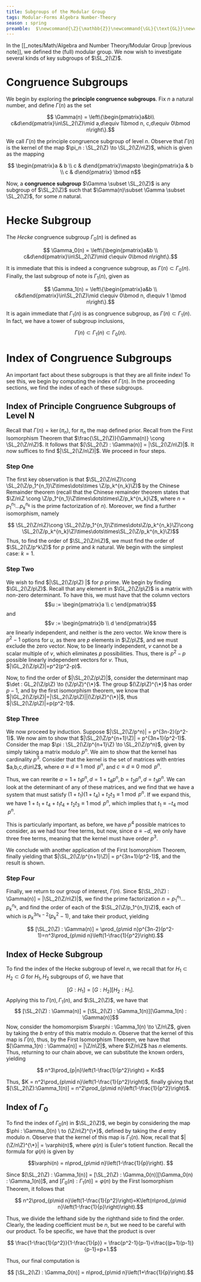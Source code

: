 ```yaml
---
title: Subgroups of the Modular Group
tags: Modular-Forms Algebra Number-Theory
season : spring
preamble:  $\newcommand{\Z}{\mathbb{Z}}\newcommand{\GL}{\text{GL}}\newcommand{\SL}{\text{SL}}\newcommand{\PSL}{\text{PSL}}$
---
```



In the [[_notes/Math/Algebra and Number Theory/Modular Group \|previous note]], we defined the (full) modular group. We now wish to investigate several kinds of key subgroups of $\SL_2(\Z)$. 

# Congruence Subgroups
We begin by exploring the **principle congruence subgroups**. Fix $n$ a natural number, and define $\Gamma(n)$ as the set

$$ \Gamma(n) = \left\{\begin{pmatrix}a&b\\ c&d\end{pmatrix}\in\SL_2(\Z)\mid a,d\equiv 1\bmod n, c,d\equiv 0\bmod n\right\}.$$

We call $\Gamma(n)$ the principle congruence subgroup of level $n$. Observe that $\Gamma(n)$ is the kernel of the map $\pi_n : \SL_2(\Z) \to \SL_2(\Z/n\Z)$, which is given as the mapping

$$ \begin{pmatrix}a & b \\ c & d\end{pmatrix}\mapsto \begin{pmatrix}a & b \\ c & d\end{pmatrix} \bmod n$$

Now, a **congruence subgroup** $\Gamma \subset \SL_2(\Z)$ is any subgroup of $\SL_2(\Z)$ such that $\Gamma(n)\subset \Gamma \subset \SL_2(\Z)$, for some $n$ natural. 

# Hecke Subgroup
The *Hecke* congruence subgroup $\Gamma_0(n)$ is defined as 

$$ \Gamma_0(n) = \left\{\begin{pmatrix}a&b \\ c&d\end{pmatrix}\in\SL_2(\Z)\mid c\equiv 0\bmod n\right\}.$$

It is immediate that this is indeed a congruence subgroup, as $\Gamma(n)\subset \Gamma_0(n)$. Finally, the last subgroup of note is $\Gamma_1(n)$, given as 

$$ \Gamma_1(n) = \left\{\begin{pmatrix}a&b \\ c&d\end{pmatrix}\in\SL_2(\Z)\mid c\equiv 0\bmod n, d\equiv 1 \bmod n\right\}.$$

It is again immediate that $\Gamma_1(n)$ is as congruence subgroup, as $\Gamma(n) \subset \Gamma_1(n)$. In fact, we have a tower of subgroup inclusions,

$$ \Gamma(n) \subset \Gamma_1(n) \subset \Gamma_0(n).$$

# Index of Congruence Subgroups
An important fact about these subgroups is that they are all finite index! To see this, we begin by computing the index of $\Gamma(n)$. In the proceeding sections, we find the index of each of these subgroups.
## Index of Principle Congruence Subgroups of Level N
Recall that $\Gamma(n) = \ker(\pi_n)$, for $\pi_n$ the map defined prior. Recall from the First Isomorphism Theorem that $\frac{\SL_2(\Z)}{\Gamma(n)} \cong \SL_2(\Z/n\Z)$. It follows that $[\SL_2(\Z) : \Gamma(n)] = |\SL_2(\Z/n\Z)|$. It now suffices to find $|\SL_2(\Z/n\Z)|$. We proceed in four steps. 

### Step One

The first key observation is that $\SL_2(\Z/n\Z)\cong \SL_2(\Z/p_1^{n_1}\Z\times\dots\times \Z/p_k^{n_k}\Z)$ by the Chinese Remainder theorem (recall that the Chinese remainder theorem states that $\Z/n\Z \cong \Z/p_1^{n_1}\Z\times\dots\times\Z/p_k^{n_k}\Z$, where $n=p_1^{n_1}\dots p_k^{n_k}$ is the prime factorization of $n$). Moreover, we find a further isomorphism, namely

$$ \SL_2(\Z/n\Z)\cong \SL_2(\Z/p_1^{n_1}\Z\times\dots\Z/p_k^{n_k}\Z)\cong \SL_2(\Z/p_k^{n_k}\Z)\times\dots\times\SL_2(\Z/p_k^{n_k}\Z)$$
Thus, to find the order of $\SL_2(\Z/n\Z)$, we must find the order of $\SL_2(\Z/p^k\Z)$ for $p$ prime and $k$ natural. We begin with the simplest case: $k=1$. 
### Step Two
We wish to find $|\SL_2(\Z/p\Z) |$ for $p$ prime. We begin by finding $\GL_2(\Z/p\Z)$. Recall that any element in $\GL_2(\Z/p\Z)$ is a matrix with non-zero determinant. To have this, we must have that the column vectors $$u := \begin{pmatrix}a \\ c \end{pmatrix}$$ and $$v := \begin{pmatrix}b \\ d \end{pmatrix}$$ are linearly independent, and neither is the zero vector. We know there is $p^2-1$ options for $u$, as there are $p$ elements in $\Z/p\Z$, and we must exclude the zero vector. Now, to be linearly independent, $v$ cannot be a scalar multiple of $v$, which eliminates $p$ possibilities. Thus, there is $p^2-p$ possible linearly independent vectors for $v$. Thus, $|\GL_2(\Z/p\Z)|=p^2(p^2-p)$.

Now, to find the order of $|\SL_2(\Z/p\Z)|$, consider the determinant map $\det : GL_2(\Z/p\Z) \to (\Z/p\Z)^{\*}$. The group $(\Z/p\Z)^{\*}$ has order $p-1$, and by the first isomorphism theorem, we know that $|\GL_2(\Z/p\Z)|=|\SL_2(\Z/p\Z)||(\Z/p\Z)^{\*}|$, thus $|\SL_2(\Z/p\Z)|=p(p^2-1)$. 
### Step Three
We now proceed by induction. Suppose $|\SL_2(\Z/p^n)| = p^{3n-2}(p^2-1)$. We now aim to show that $|\SL_2(\Z/p^{n+1}\Z)| = p^{3n+1}(p^2-1)$. Consider the map $\pi : \SL_2(\Z/p^{n+1}\Z) \to \SL_2(\Z/p^n)$, given by simply taking a matrix modulo $p^n$. We aim to show that the kernel has cardinality $p^3$. Consider that the kernel is the set of matrices with entries $a,b,c,d\in\Z$, where $a\equiv d \equiv 1 \bmod p^n$, and $c\equiv d \equiv 0 \bmod p^n$. 

Thus, we can rewrite $a = 1+t_1p^n, d=1+t_4p^n, b= t_2p^n, d=t_3p^n$. We can look at the determinant of any of these matrices, and we find that we have a system that must satisfy 
$(1+t_1)(1+t_4)+t_2t_3 \equiv 1 \bmod p^n$. If we expand this, we have $1+t_1+t_4+t_1t_4+t_2t_3\equiv 1\bmod p^n$, which implies that $t_1 \equiv -t_4\bmod p^n$. 

This is particularly important, as before, we have $p^4$ possible matrices to consider, as we had tour free terms, but now, since $a \equiv -d$, we only have three free terms, meaning that the kernel must have order $p^3$. 

We conclude with another application of the First Isomorphism Theorem, finally yielding that $|\SL_2(\Z/p^{n+1}\Z)| = p^{3n+1}(p^2-1)$, and the result is shown.
### Step Four
Finally, we return to our group of interest, $\Gamma(n)$. Since $[\SL_2(\Z) : \Gamma(n)] = |\SL_2(\Z/n\Z)|$, we find the prime factorization $n=p_1^{n_1}\dots p_k^{n_k}$, and find the order of each of the $\SL_2(\Z/p_1^{n_1}\Z)$, each of which is $p_k^{3n_k-2}(p_k^2-1)$, and take their product, yielding

$$ [\SL_2(\Z) : \Gamma(n)] = \prod_{p\mid n}p^{3n-2}(p^2-1)=n^3\prod_{p\mid n}\left(1-\frac{1}{p^2}\right).$$

## Index of Hecke Subgroup
To find the index of the Hecke subgroup of level $n$, we recall that for $H_1 \subset H_2 \subset G$ for $H_1,H_2$ subgroups of $G$, we have that

$$ [G : H_1] = [G : H_2][H_2 : H_1].$$
Applying this to $\Gamma(n), \Gamma_1(n),$ and $\SL_2(\Z)$, we have that
$$ [\SL_2(\Z) : \Gamma(n)] = [\SL_2(\Z) : \Gamma_1(n)][\Gamma_1(n) : \Gamma(n)]$$
Now, consider the homomorpism $\varphi : \Gamma_1(n) \to \Z/n\Z$, given by taking the $b$ entry of this matrix modulo $n$. Observe that the kernel of this map is $\Gamma(n)$, thus, by the First Isomorphism Theorem, we have that $[\Gamma_1(n) : \Gamma(n)] = |\Z/n\Z|$, where $\Z/n\Z$ has $n$ elements. Thus, returning to our chain above, we can substitute the known orders, yielding

$$ n^3\prod_{p|n}\left(1-\frac{1}{p^2}\right) = Kn$$

Thus, $K = n^2\prod_{p\mid n}\left(1-\frac{1}{p^2}\right)$, finally giving that $[\SL_2(\Z):\Gamma_1(n)] = n^2\prod_{p\mid n}\left(1-\frac{1}{p^2}\right)$.

## Index of $\Gamma_0$ 
To find the index of $\Gamma_0(n)$ in $\SL_2(\Z)$, we begin by considering the map $\phi : \Gamma_0(n) \ to (\Z/n\Z)^{\*}$, defined by taking the $d$ entry modulo $n$. Observe that the kernel of this map is $\Gamma_1(n)$. Now, recall that $|(\Z/n\Z)^{\*}| = \varphi(n)$, where $\varphi(n)$ is Euler's totient function. Recall the formula for $\varphi(n)$ is given by

$$\varphi(n) = n\prod_{p\mid n}\left(1-\frac{1}{p}\right). $$

Since $[\SL_2(\Z) : \Gamma_1(n)] = [\SL_2(\Z) : \Gamma_0(n)][\Gamma_0(n) : \Gamma_1(n)]$, and $[\Gamma_0(n):\Gamma_1(n)] = \varphi(n)$ by the First Isomorphism Theorem, it follows that

$$ n^2\prod_{p\mid n}\left(1-\frac{1}{p^2}\right)=K\left(n\prod_{p\mid n}\left(1-\frac{1}{p}\right)\right).$$

Thus,  we divide the lefthand side by the righthand side to find the order. Clearly, the leading coefficient must be $n$, but we need to be careful with our product. To be specific, we have that the product is over

$$ \frac{1-\frac{1}{p^2}}{1-\frac{1}{p}} = \frac{p^2-1}{p-1}=\frac{(p+1)(p-1)}{p-1}=p+1.$$

Thus, our final computation is 

$$ [\SL_2(\Z) : \Gamma_0(n)] = n\prod_{p\mid n}\left(1+\frac{1}{p}\right).$$
